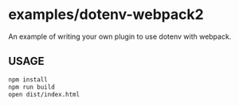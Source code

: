 # examples/dotenv-webpack2

An example of writing your own plugin to use dotenv with webpack.

## USAGE

```bash
npm install
npm run build
open dist/index.html
```

